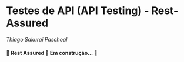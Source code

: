 # **Testes de API (API Testing) - Rest-Assured**

*Thiago Sakurai Paschoal*

<h4> 
	🚧  Rest Assured 🚀 Em construção...  🚧
</h4>

